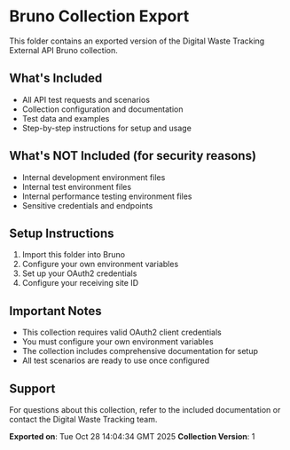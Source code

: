 # Bruno Collection Export

This folder contains an exported version of the Digital Waste Tracking External API Bruno collection.

## What's Included
- All API test requests and scenarios
- Collection configuration and documentation
- Test data and examples
- Step-by-step instructions for setup and usage

## What's NOT Included (for security reasons)
- Internal development environment files
- Internal test environment files  
- Internal performance testing environment files
- Sensitive credentials and endpoints

## Setup Instructions
1. Import this folder into Bruno
2. Configure your own environment variables
3. Set up your OAuth2 credentials
4. Configure your receiving site ID

## Important Notes
- This collection requires valid OAuth2 client credentials
- You must configure your own environment variables
- The collection includes comprehensive documentation for setup
- All test scenarios are ready to use once configured

## Support
For questions about this collection, refer to the included documentation or contact the Digital Waste Tracking team.

**Exported on**: Tue Oct 28 14:04:34 GMT 2025
**Collection Version**: 1
